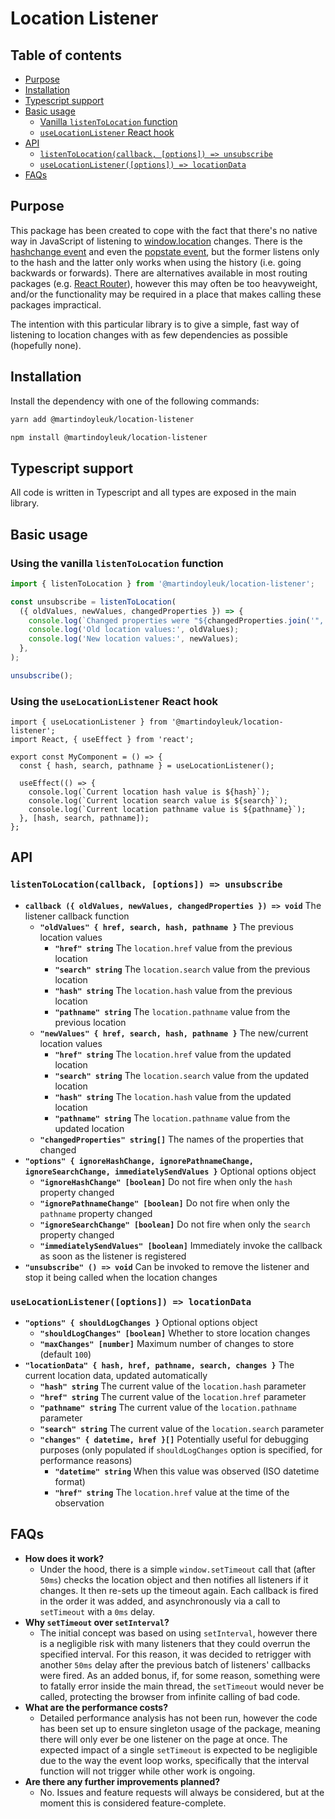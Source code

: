 # Location Listener

## Table of contents

- [Purpose](#purpose)
- [Installation](#installation)
- [Typescript support](#typescript-support)
- [Basic usage](#basic-usage)
  - [Vanilla `listenToLocation` function](#listen-to-location-function)
  - [`useLocationListener` React hook](#use-location-listener-hook)
- [API](#api)
  - [`listenToLocation(callback, [options]) => unsubscribe`](#api-listen-to-location)
  - [`useLocationListener([options]) => locationData`](#api-use-location-listener)
- [FAQs](#faqs)

## Purpose <a name="purpose"></a>

This package has been created to cope with the fact that there's no native way in JavaScript of listening to [window.location](https://developer.mozilla.org/en-US/docs/Web/API/Window/location) changes. There is the [hashchange event](https://developer.mozilla.org/en-US/docs/Web/API/Window/hashchange_event) and even the [popstate event](https://developer.mozilla.org/en-US/docs/Web/API/Window/popstate_event), but the former listens only to the hash and the latter only works when using the history (i.e. going backwards or forwards). There are alternatives available in most routing packages (e.g. [React Router](https://reactrouter.com/)), however this may often be too heavyweight, and/or the functionality may be required in a place that makes calling these packages impractical.

The intention with this particular library is to give a simple, fast way of listening to location changes with as few dependencies as possible (hopefully none).

## Installation <a name="installation"></a>

Install the dependency with one of the following commands:

```sh
yarn add @martindoyleuk/location-listener
```

```sh
npm install @martindoyleuk/location-listener
```

## Typescript support <a name="typescript-support"></a>

All code is written in Typescript and all types are exposed in the main library.

## Basic usage <a name="basic-usage"></a>

### Using the vanilla `listenToLocation` function <a name="listen-to-location-function"></a>

```ts
import { listenToLocation } from '@martindoyleuk/location-listener';

const unsubscribe = listenToLocation(
  ({ oldValues, newValues, changedProperties }) => {
    console.log(`Changed properties were "${changedProperties.join('", "')}"`);
    console.log('Old location values:', oldValues);
    console.log('New location values:', newValues);
  },
);

unsubscribe();
```

### Using the `useLocationListener` React hook <a name="use-location-listener-hook"></a>

```tsx
import { useLocationListener } from '@martindoyleuk/location-listener';
import React, { useEffect } from 'react';

export const MyComponent = () => {
  const { hash, search, pathname } = useLocationListener();

  useEffect(() => {
    console.log(`Current location hash value is ${hash}`);
    console.log(`Current location search value is ${search}`);
    console.log(`Current location pathname value is ${pathname}`);
  }, [hash, search, pathname]);
};
```

## API <a name="api"></a>

### `listenToLocation(callback, [options]) => unsubscribe` <a name="api-listen-to-location"></a>

- **`callback ({ oldValues, newValues, changedProperties }) => void`** The listener callback function
  - **`"oldValues" { href, search, hash, pathname }`** The previous location values
    - **`"href" string`** The `location.href` value from the previous location
    - **`"search" string`** The `location.search` value from the previous location
    - **`"hash" string`** The `location.hash` value from the previous location
    - **`"pathname" string`** The `location.pathname` value from the previous location
  - **`"newValues" { href, search, hash, pathname }`** The new/current location values
    - **`"href" string`** The `location.href` value from the updated location
    - **`"search" string`** The `location.search` value from the updated location
    - **`"hash" string`** The `location.hash` value from the updated location
    - **`"pathname" string`** The `location.pathname` value from the updated location
  - **`"changedProperties" string[]`** The names of the properties that changed
- **`"options" { ignoreHashChange, ignorePathnameChange, ignoreSearchChange, immediatelySendValues }`** Optional options object
  - **`"ignoreHashChange" [boolean]`** Do not fire when only the `hash` property changed
  - **`"ignorePathnameChange" [boolean]`** Do not fire when only the `pathname` property changed
  - **`"ignoreSearchChange" [boolean]`** Do not fire when only the `search` property changed
  - **`"immediatelySendValues" [boolean]`** Immediately invoke the callback as soon as the listener is registered
- **`"unsubscribe" () => void`** Can be invoked to remove the listener and stop it being called when the location changes

### `useLocationListener([options]) => locationData` <a name="api-use-location-listener"></a>

- **`"options" { shouldLogChanges }`** Optional options object
  - **`"shouldLogChanges" [boolean]`** Whether to store location changes
  - **`"maxChanges" [number]`** Maximum number of changes to store (default `100`)
- **`"locationData" { hash, href, pathname, search, changes }`** The current location data, updated automatically
  - **`"hash" string`** The current value of the `location.hash` parameter
  - **`"href" string`** The current value of the `location.href` parameter
  - **`"pathname" string`** The current value of the `location.pathname` parameter
  - **`"search" string`** The current value of the `location.search` parameter
  - **`"changes" { datetime, href }[]`** Potentially useful for debugging purposes (only populated if `shouldLogChanges` option is specified, for performance reasons)
    - **`"datetime" string`** When this value was observed (ISO datetime format)
    - **`"href" string`** The `location.href` value at the time of the observation

## FAQs <a name="faqs"></a>

- **How does it work?**
  - Under the hood, there is a simple `window.setTimeout` call that (after `50ms`) checks the location object and then notifies all listeners if it changes. It then re-sets up the timeout again. Each callback is fired in the order it was added, and asynchronously via a call to `setTimeout` with a `0ms` delay.
- **Why `setTimeout` over `setInterval`?**
  - The initial concept was based on using `setInterval`, however there is a negligible risk with many listeners that they could overrun the specified interval. For this reason, it was decided to retrigger with another `50ms` delay after the previous batch of listeners' callbacks were fired. As an added bonus, if, for some reason, something were to fatally error inside the main thread, the `setTimeout` would never be called, protecting the browser from infinite calling of bad code.
- **What are the performance costs?**
  - Detailed performance analysis has not been run, however the code has been set up to ensure singleton usage of the package, meaning there will only ever be one listener on the page at once. The expected impact of a single `setTimeout` is expected to be negligible due to the way the event loop works, specifically that the interval function will not trigger while other work is ongoing.
- **Are there any further improvements planned?**
  - No. Issues and feature requests will always be considered, but at the moment this is considered feature-complete.
